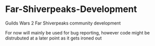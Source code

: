 # Far-Shiverpeaks-Development
Guilds Wars 2 Far Shiverpeaks community development

For now will mainly be used for bug reporting, however code might be distrubuted at a later point as it gets ironed out
